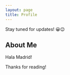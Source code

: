 ```yaml
---
layout: page
title: Profile
---
```


<p class="message">
  Stay tuned for updates! 😀😉
</p>

## About Me
Hala Madrid!

Thanks for reading!
